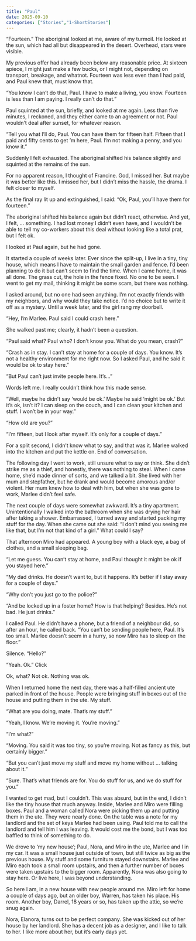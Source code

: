 ```yaml
---
title: "Paul"
date: 2025-09-10
categories: ["Stories","1-ShortStories"]
---
```

“Fourteen.” The aboriginal looked at me, aware of my turmoil. He looked at the sun, which had all but disappeared in the desert. Overhead, stars were visible. 

My previous offer had already been below any reasonable price. At sixteen apiece, I might just make a few bucks, or I might not, depending on transport, breakage, and whatnot. Fourteen was less even than I had paid, and Paul knew that, must know that.

“You know I can’t do that, Paul. I have to make a living, you know. Fourteen is less than I am paying. I really can’t do that.”  

Paul squinted at the sun, briefly, and looked at me again. Less than five minutes, I reckoned, and they either came to an agreement or not. Paul wouldn’t deal after sunset, for whatever reason. 

“Tell you what I’ll do, Paul. You can have them for fifteen half. Fifteen that I paid and fifty cents to get ’m here, Paul. I’m not making a penny, and you know it.”

Suddenly I felt exhausted. The aboriginal shifted his balance slightly and squinted at the remains of the sun. 

For no apparent reason, I thought of Francine. God, I missed her. But maybe it was better like this. I missed her, but I didn’t miss the hassle, the drama. I felt closer to myself.

As the final ray lit up and extinguished, I said: “Ok, Paul, you’ll have them for fourteen.” 

The aboriginal shifted his balance again but didn’t react, otherwise. And yet, I felt, … something. I had lost money I didn’t even have, and I wouldn’t be able to tell my co-workers about this deal without looking like a total prat, but I felt ok.  

I looked at Paul again, but he had gone. 

It started a couple of weeks later. Ever since the split-up, I live in a tiny, tiny house, which means I have to maintain the small garden and fence. I’d been planning to do it but can’t seem to find the time. When I came home, it was all done. The grass cut, the hole in the fence fixed. No one to be seen. I went to get my mail, thinking it might be some scam, but there was nothing. 

I asked around, but no one had seen anything. I’m not exactly friends with my neighbors, and why would they take notice. I’d no choice but to write it off as a mystery. Until a week later, and the girl rang my doorbell.

“Hey, I’m Marlee. Paul said I could crash here.”

She walked past me; clearly, it hadn’t been a question.

“Paul said what? Paul who? I don’t know you. What do you mean, crash?”

“Crash as in stay. I can’t stay at home for a couple of days. You know. It’s not a healthy environment for me right now. So I asked Paul, and he said it would be ok to stay here.”

“But Paul can’t just invite people here. It’s...”

Words left me. I really couldn’t think how this made sense.

“Well, maybe he didn’t say ‘would be ok.’ Maybe he said ‘might be ok.’ But it’s ok, isn’t it? I can sleep on the couch, and I can clean your kitchen and stuff. I won’t be in your way.”

“How old are you?”

“I’m fifteen, but I look after myself. It’s only for a couple of days.”

For a split second, I didn’t know what to say, and that was it. Marlee walked into the kitchen and put the kettle on. End of conversation.

The following day I went to work, still unsure what to say or think. She didn’t strike me as a thief, and honestly, there was nothing to steal. When I came home, she’d made dinner of sorts, and we talked a bit. She lived with her mum and stepfather, but he drank and would become amorous and/or violent. Her mum knew how to deal with him, but when she was gone to work, Marlee didn’t feel safe. 

The next couple of days were somewhat awkward. It’s a tiny apartment. Unintentionally I walked into the bathroom when she was drying her hair after taking a shower. Embarrassed, I turned away and started packing my stuff for the day. When she came out she said: “I don’t mind you seeing me like that, but I’m not that kind of a girl.” What could I say?

That afternoon Miro had appeared. A young boy with a black eye, a bag of clothes, and a small sleeping bag. 

“Let me guess. You can’t stay at home, and Paul thought it might be ok if you stayed here.”

“My dad drinks. He doesn’t want to, but it happens. It’s better if I stay away for a couple of days.”

“Why don’t you just go to the police?”

“And be locked up in a foster home? How is that helping? Besides. He’s not bad. He just drinks.”

I called Paul. He didn’t have a phone, but a friend of a neighbour did, so after an hour, he called back. “You can’t be sending people here, Paul. It’s too small. Marlee doesn’t seem in a hurry, so now Miro has to sleep on the floor.”

Silence. “Hello?” 

“Yeah. Ok.” Click

Ok, what? Not ok. Nothing was ok.

When I returned home the next day, there was a half-filled ancient ute parked in front of the house. People were bringing stuff in boxes out of the house and putting them in the ute. My stuff.

“What are you doing, mate. That’s my stuff.”

“Yeah, I know. We’re moving it. You’re moving.”

“I’m what?”

“Moving. You said it was too tiny, so you’re moving. Not as fancy as this, but certainly bigger.”

“But you can’t just move my stuff and move my home without ... talking about it.”

“Sure. That’s what friends are for. You do stuff for us, and we do stuff for you.”

I wanted to get mad, but I couldn’t. This was absurd, but in the end, I didn’t like the tiny house that much anyway. Inside, Marlee and Miro were filling boxes. Paul and a woman called Nora were picking them up and putting them in the ute. They were nearly done. On the table was a note for my landlord and the set of keys Marlee had been using. Paul told me to call the landlord and tell him I was leaving. It would cost me the bond, but I was too baffled to think of something to do.

We drove to ‘my new house’; Paul, Nora, and Miro in the ute, Marlee and I in my car. It was a small house just outside of town, but still twice as big as the previous house. My stuff and some furniture stayed downstairs. Marlee and Miro each took a small room upstairs, and then a further number of boxes were taken upstairs to the bigger room. Apparently, Nora was also going to stay here. Or live here, I was beyond understanding.

So here I am, in a new house with new people around me. Miro left for home a couple of days ago, but an older boy, Warren, has taken his place. His room. Another boy, Darrel, 18 years or so, has taken up the attic, so we’re snug again.

Nora, Elanora, turns out to be perfect company. She was kicked out of her house by her landlord. She has a decent job as a designer, and I like to talk to her. I like more about her, but it’s early days yet.
